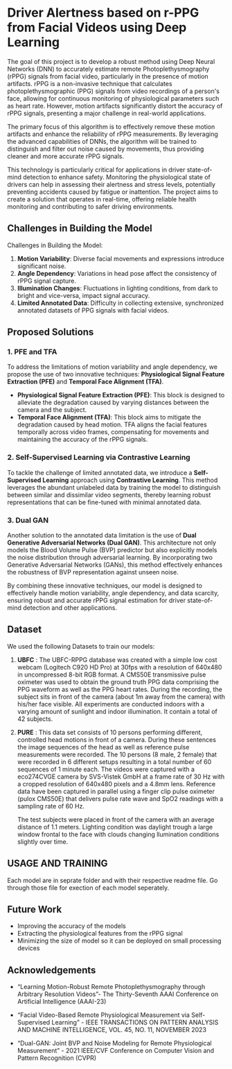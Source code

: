 
# Driver Alertness based on r-PPG from Facial Videos using Deep Learning

The goal of this project is to develop a robust method using Deep Neural Networks (DNN) to accurately estimate remote Photoplethysmography (rPPG) signals from facial video, particularly in the presence of motion artifacts. rPPG is a non-invasive technique that calculates photoplethysmographic (PPG) signals from video recordings of a person's face, allowing for continuous monitoring of physiological parameters such as heart rate. However, motion artifacts significantly distort the accuracy of rPPG signals, presenting a major challenge in real-world applications.

The primary focus of this algorithm is to effectively remove these motion artifacts and enhance the reliability of rPPG measurements. By leveraging the advanced capabilities of DNNs, the algorithm will be trained to distinguish and filter out noise caused by movements, thus providing cleaner and more accurate rPPG signals.

This technology is particularly critical for applications in driver state-of-mind detection to enhance safety. Monitoring the physiological state of drivers can help in assessing their alertness and stress levels, potentially preventing accidents caused by fatigue or inattention. The project aims to create a solution that operates in real-time, offering reliable health monitoring and contributing to safer driving environments.


## Challenges in Building the Model

Challenges in Building the Model:

1. **Motion Variability**: Diverse facial movements and expressions introduce significant noise.
2. **Angle Dependency**: Variations in head pose affect the consistency of rPPG signal capture.
3. **Illumination Changes**: Fluctuations in lighting conditions, from dark to bright and vice-versa, impact signal accuracy.
4. **Limited Annotated Data**: Difficulty in collecting extensive, synchronized annotated datasets of PPG signals with facial videos.

## Proposed Solutions

### 1. PFE and TFA

To address the limitations of motion variability and angle dependency, we propose the use of two innovative techniques: **Physiological Signal Feature Extraction (PFE)** and **Temporal Face Alignment (TFA)**.

- **Physiological Signal Feature Extraction (PFE)**: This block is designed to alleviate the degradation caused by varying distances between the camera and the subject.
- **Temporal Face Alignment (TFA)**: This block aims to mitigate the degradation caused by head motion. TFA aligns the facial features temporally across video frames, compensating for movements and maintaining the accuracy of the rPPG signals.

### 2. Self-Supervised Learning via Contrastive Learning
To tackle the challenge of limited annotated data, we introduce a **Self-Supervised Learning** approach using **Contrastive Learning**. This method leverages the abundant unlabeled data by training the model to distinguish between similar and dissimilar video segments, thereby learning robust representations that can be fine-tuned with minimal annotated data.

### 3. Dual GAN
Another solution to the annotated data limitation is the use of **Dual Generative Adversarial Networks (Dual GAN)**. This architecture not only models the Blood Volume Pulse (BVP) predictor but also explicitly models the noise distribution through adversarial learning. By incorporating two Generative Adversarial Networks (GANs), this method effectively enhances the robustness of BVP representation against unseen noise.

By combining these innovative techniques, our model is designed to effectively handle motion variability, angle dependency, and data scarcity, ensuring robust and accurate rPPG signal estimation for driver state-of-mind detection and other applications.

## Dataset

We used the following Datasets to train our models:

1) **UBFC** : The UBFC-RPPG database was created with a simple low cost webcam (Logitech C920 HD Pro) at 30fps with a resolution of 640x480 in uncompressed 8-bit RGB format. A CMS50E transmissive pulse oximeter was used to obtain the ground truth PPG data comprising the PPG waveform as well as the PPG heart rates.
During the recording, the subject sits in front of the camera (about 1m away from the camera) with his/her face visible. All experiments are conducted indoors with a varying amount of sunlight and indoor illumination. It contain a total of 42 subjects.


2) **PURE** : This data set consists of 10 persons performing different, controlled head motions in front of a camera. During these sentences the image sequences of the head as well as reference pulse measurements were recorded.
The 10 persons (8 male, 2 female) that were recorded in 6 different setups resulting in a total number of 60 sequences of 1 minute each. The videos were captured with a eco274CVGE camera by SVS-Vistek GmbH at a frame rate of 30 Hz with a cropped resolution of 640x480 pixels and a 4.8mm lens. Reference data have been captured in parallel using a finger clip pulse oximeter (pulox CMS50E) that delivers pulse rate wave and SpO2 readings with a sampling rate of 60 Hz.

    The test subjects were placed in front of the camera with an average distance of 1.1 meters.  Lighting condition was daylight trough a large window frontal to the face with clouds changing llumination conditions slightly over time.

## USAGE AND TRAINING 

Each model are in seprate folder and with their respective readme file. Go through those file for exection of each model seperately.

## Future Work

- Improving the accuracy of the models 
- Extracting the physiological features from the rPPG signal
- Minimizing the size of model so it can be deployed on small processing devices

## Acknowledgements

- “Learning Motion-Robust Remote Photoplethysmography through Arbitrary Resolution Videos”- The Thirty-Seventh AAAI Conference on Artificial Intelligence (AAAI-23)

-  “Facial Video-Based Remote Physiological Measurement via Self-Supervised Learning” -  IEEE TRANSACTIONS ON PATTERN ANALYSIS AND MACHINE INTELLIGENCE, VOL. 45, NO. 11, NOVEMBER 2023  
- “Dual-GAN: Joint BVP and Noise Modeling for Remote Physiological Measurement” - 2021 IEEE/CVF Conference on Computer Vision and Pattern Recognition (CVPR)

